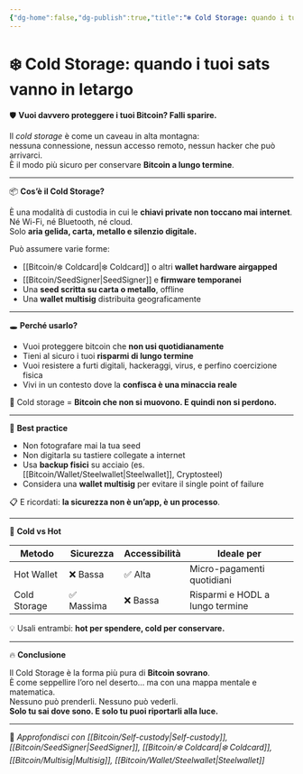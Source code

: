 ```yaml
---
{"dg-home":false,"dg-publish":true,"title":"❄️ Cold Storage: quando i tuoi sats vanno in letargo","tags":["Bitcoin","ColdStorage","Sicurezza","Wallet","SelfCustody"],"date":"2025-07-09","permalink":"/bitcoin/cold-storage/","dgPassFrontmatter":true}
---
```



# ❄️ Cold Storage: quando i tuoi sats vanno in letargo

🛡️ **Vuoi davvero proteggere i tuoi Bitcoin? Falli sparire.**

Il *cold storage* è come un caveau in alta montagna:  
nessuna connessione, nessun accesso remoto, nessun hacker che può arrivarci.  
È il modo più sicuro per conservare **Bitcoin a lungo termine**.

---

📦 **Cos’è il Cold Storage?**

È una modalità di custodia in cui le **chiavi private non toccano mai internet**.  
Né Wi-Fi, né Bluetooth, né cloud.  
Solo **aria gelida, carta, metallo e silenzio digitale.**

Può assumere varie forme:
- [[Bitcoin/❄️ Coldcard\|❄️ Coldcard]] o altri **wallet hardware airgapped**
- [[Bitcoin/SeedSigner\|SeedSigner]] e **firmware temporanei**
- Una **seed scritta su carta o metallo**, offline
- Una **wallet multisig** distribuita geograficamente

---

🕳️ **Perché usarlo?**

- Vuoi proteggere bitcoin che **non usi quotidianamente**  
- Tieni al sicuro i tuoi **risparmi di lungo termine**  
- Vuoi resistere a furti digitali, hackeraggi, virus, e perfino coercizione fisica  
- Vivi in un contesto dove la **confisca è una minaccia reale**

🎯 Cold storage = **Bitcoin che non si muovono. E quindi non si perdono.**

---

🧠 **Best practice**

- Non fotografare mai la tua seed  
- Non digitarla su tastiere collegate a internet  
- Usa **backup fisici** su acciaio (es. [[Bitcoin/Wallet/Steelwallet\|Steelwallet]], Cryptosteel)  
- Considera una **wallet multisig** per evitare il single point of failure

📋 E ricordati: **la sicurezza non è un’app, è un processo**.

---

🔄 **Cold vs Hot**

| Metodo         | Sicurezza | Accessibilità | Ideale per              |
|----------------|-----------|----------------|--------------------------|
| Hot Wallet     | ❌ Bassa  | ✅ Alta         | Micro-pagamenti quotidiani |
| Cold Storage   | ✅ Massima | ❌ Bassa       | Risparmi e HODL a lungo termine |

💡 Usali entrambi: **hot per spendere, cold per conservare.**

---

🔥 **Conclusione**

Il Cold Storage è la forma più pura di **Bitcoin sovrano**.  
È come seppellire l’oro nel deserto… ma con una mappa mentale e matematica.  
Nessuno può prenderli. Nessuno può vederli.  
**Solo tu sai dove sono. E solo tu puoi riportarli alla luce.**

---

🔗 _Approfondisci con [[Bitcoin/Self-custody\|Self-custody]], [[Bitcoin/SeedSigner\|SeedSigner]], [[Bitcoin/❄️ Coldcard\|❄️ Coldcard]], [[Bitcoin/Multisig\|Multisig]], [[Bitcoin/Wallet/Steelwallet\|Steelwallet]]_